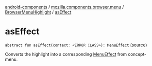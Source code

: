 [android-components](../../index.md) / [mozilla.components.browser.menu](../index.md) / [BrowserMenuHighlight](index.md) / [asEffect](./as-effect.md)

# asEffect

`abstract fun asEffect(context: <ERROR CLASS>): `[`MenuEffect`](../../mozilla.components.concept.menu.candidate/-menu-effect.md) [(source)](https://github.com/mozilla-mobile/android-components/blob/master/components/browser/menu/src/main/java/mozilla/components/browser/menu/BrowserMenuHighlight.kt#L28)

Converts the highlight into a corresponding [MenuEffect](../../mozilla.components.concept.menu.candidate/-menu-effect.md) from concept-menu.

